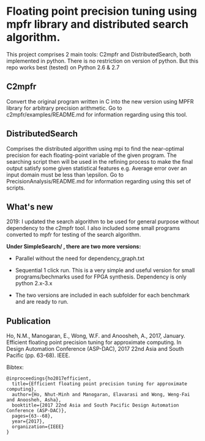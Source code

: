 # Floating point precision tuning using mpfr library and distributed search algorithm.
This project comprises 2 main tools: C2mpfr and DistributedSearch, both implemented in python.
There is no restriction on version of python. But this repo works best (tested) on Python 2.6 & 2.7
## C2mpfr
  Convert the original program written in C into the new version using MPFR library for arbitrary precision arithmetic.
  Go to c2mpfr/examples/README.md for information regarding using this tool.
## DistributedSearch
  Comprises the distributed algorithm using mpi to find the near-optimal precision for each floating-point variable of the given program.
  The searching script then will be used in the refining process to make the final output satisfy some given statistical features e.g. Average error over an input domain must be less than \epsilon.
  Go to PrecisionAnalysis/README.md for information regarding using this set of scripts.
## What's new
 2019: I updated the search algorithm to be used for general purpose without dependency to the c2mpfr tool. I also included some small programs converted to mpfr for testing of the search algorithm.
  
**Under SimpleSearch/ , there are two more versions:**

  * Parallel without the need for dependency_graph.txt

  * Sequential 1 click run. This is a very simple and useful version for small programs/bechmarks used for FPGA synthesis. Dependency is only python 2.x-3.x  

  * The two versions are included in each subfolder for each benchmark and are ready to run.
## Publication

  Ho, N.M., Manogaran, E., Wong, W.F. and Anoosheh, A., 2017, January. Efficient floating point precision tuning for approximate computing. In Design Automation Conference (ASP-DAC), 2017 22nd Asia and South Pacific (pp. 63-68). IEEE.

Bibtex: 

```
@inproceedings{ho2017efficient,
  title={Efficient floating point precision tuning for approximate computing},
  author={Ho, Nhut-Minh and Manogaran, Elavarasi and Wong, Weng-Fai and Anoosheh, Asha},
  booktitle={2017 22nd Asia and South Pacific Design Automation Conference (ASP-DAC)},
  pages={63--68},
  year={2017},
  organization={IEEE}
}
```
